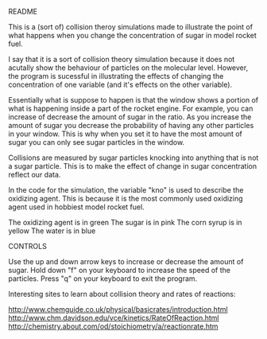 README

This is a (sort of) collision theroy simulations made to illustrate the point of what happens when you change the concentration of sugar in model rocket fuel.

I say that it is a sort of collision theory simulation because it does not acutally show the behaviour of particles on the molecular level.  However, the program is sucessful in illustrating the effects of changing the concentration of one variable (and it's effects on the other variable).

Essentially what is suppose to happen is that the window shows a portion of what is happening inside a part of the rocket engine.  For example, you can increase of decrease the amount of sugar in the ratio.  As you increase the amount of sugar you decrease the probability of having any other particles in your window.  This is why when you set it to have the most amount of sugar you can only see sugar particles in the window.

Collisions are measured by sugar particles knocking into anything that is not a sugar particle.  This is to make the effect of change in sugar concentration reflect our data.

In the code for the simulation, the variable "kno" is used to describe the oxidizing agent.  This is because it is the most commonly used oxidizing agent used in hobbiest model rocket fuel.

The oxidizing agent is in green
The sugar is in pink
The corn syrup is in yellow
The water is in blue


CONTROLS

Use the up and down arrow keys to increase or decrease the amount of sugar.  Hold down "f" on your keyboard to increase the speed of the particles.  Press "q" on your keyboard to exit the program.  


Interesting sites to learn about collision theory and rates of reactions:

http://www.chemguide.co.uk/physical/basicrates/introduction.html
http://www.chm.davidson.edu/vce/kinetics/RateOfReaction.html
http://chemistry.about.com/od/stoichiometry/a/reactionrate.htm
